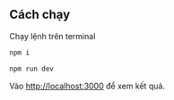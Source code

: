 ## Cách chạy

Chạy lệnh trên terminal

```bash
npm i

npm run dev
```

Vào [http://localhost:3000](http://localhost:3000) để xem kết quả.
